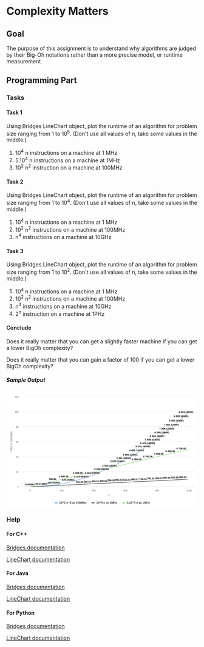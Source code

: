 Complexity Matters
==================

Goal
----

The purpose of this assignment is to understand why algorithms are
judged by their Big-Oh notations rather than a more precise model, or
runtime measurement

Programming Part
----------------

### Tasks
#### Task 1

Using Bridges LineChart object, plot the runtime of an algorithm for
problem size ranging from 1 to 10<sup>5</sup>. (Don't use all values
of n, take some values in the middle.)

1. 10<sup>4</sup> n instructions on a machine at 1 MHz
2. 5.10<sup>4</sup> n instructions on a machine at 1MHz
3. 10<sup>2</sup> n<sup>2</sup> instruction on a machine at 100MHz

#### Task 2

Using Bridges LineChart object, plot the runtime of an algorithm for
problem size ranging from 1 to 10<sup>4</sup>. (Don't use all values
of n, take some values in the middle.)

1. 10<sup>4</sup> n instructions on a machine at 1 MHz
2. 10<sup>2</sup> n<sup>2</sup> instructions on a machine at 100MHz
3. n<sup>4</sup> instructions on a machine at 10GHz

#### Task 3

Using Bridges LineChart object, plot the runtime of an algorithm for
problem size ranging from 1 to 10<sup>2</sup>. (Don't use all values
of n, take some values in the middle.)

1. 10<sup>4</sup> n instructions on a machine at 1 MHz
2. 10<sup>2</sup> n<sup>2</sup> instructions on a machine at 100MHz
3. n<sup>4</sup> instructions on a machine at 10GHz
4. 2<sup>n</sup> instruction on a machine at 1PHz

#### Conclude

Does it really matter that you can get a slightly faster machine if you can get a lower BigOh complexity?

Does it really matter that you can gain a factor of 100 if you can get a lower BigOh complexity?

##### Sample Output

![Sample Output](figures/SampleOutput.png)

### Help

#### For C++
[Bridges documentation](http://bridgesuncc.github.io/doc/cxx-api/current/html/classbridges_1_1_bridges.html)

[LineChart documentation](http://bridgesuncc.github.io/doc/cxx-api/current/html/classbridges_1_1datastructure_1_1_line_chart.html)

#### For Java
[Bridges documentation](http://bridgesuncc.github.io/doc/java-api/current/html/classbridges_1_1connect_1_1_bridges.html)

[LineChart documentation](http://bridgesuncc.github.io/doc/java-api/current/html/classbridges_1_1base_1_1_line_chart.html)

#### For Python
[Bridges documentation](http://bridgesuncc.github.io/doc/python-api/current/html/namespacebridges_1_1bst__element.html)

[LineChart documentation](http://bridgesuncc.github.io/doc/python-api/current/html/classbridges_1_1line__chart_1_1_line_chart.html)